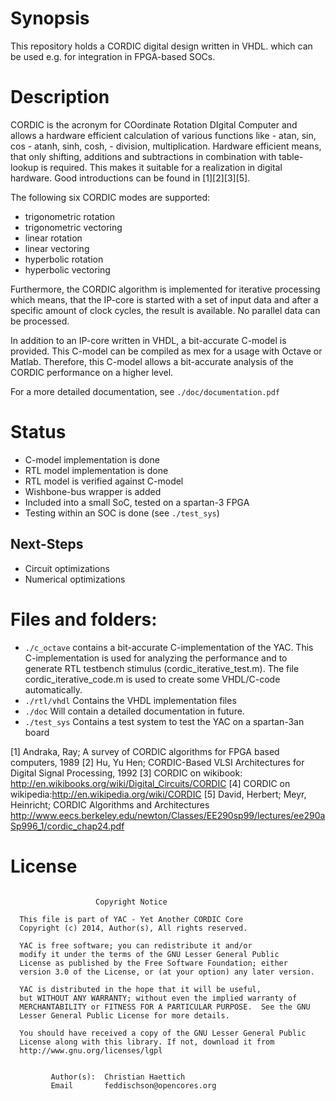 
Synopsis
=============
This repository holds a CORDIC digital design written in VHDL. which can be used e.g. for integration in FPGA-based SOCs.


Description
==============

CORDIC is the acronym for COordinate Rotation DIgital Computer and 
allows a hardware efficient calculation of various functions 
like - atan, sin, cos - atanh, sinh, cosh, - division, multiplication. 
Hardware efficient means, that only shifting, additions and 
subtractions in combination with table-lookup is required. This makes 
it suitable for a realization in digital hardware. Good 
introductions can be found in [1][2][3][5]. 



The following six CORDIC modes are supported: 
 - trigonometric rotation
 - trigonometric vectoring
 - linear rotation
 - linear vectoring
 - hyperbolic rotation
 - hyperbolic vectoring


Furthermore, the CORDIC algorithm is implemented for iterative 
processing which means, that the IP-core is started 
with a set of input data and after a specific amount of 
clock cycles, the result is 
available. No parallel data can be processed. 

In addition to an IP-core written in VHDL, a bit-accurate C-model 
is provided. This C-model can be compiled as mex for a usage with Octave or 
Matlab. Therefore, this C-model allows a bit-accurate analysis 
of the CORDIC performance on a higher level. 


For a more detailed documentation, see `./doc/documentation.pdf`





Status
==================
- C-model implementation is done
- RTL model implementation is done
- RTL model is verified against C-model
- Wishbone-bus wrapper is added
- Included into a small SoC, tested on a spartan-3 FPGA
- Testing within an SOC is done (see `./test_sys`)




Next-Steps
-----------------------
- Circuit optimizations
- Numerical optimizations




Files and folders:
====================

  - `./c_octave`  contains a bit-accurate C-implementation of the YAC.
                  This C-implementation is used for analyzing the performance
                  and to generate RTL testbench stimulus
                  (cordic_iterative_test.m).
                  The file cordic_iterative_code.m is used to create some
                  VHDL/C-code automatically.
  - `./rtl/vhdl`  Contains the VHDL implementation files
  - `./doc`       Will contain a detailed documentation in future.
  - `./test_sys`  Contains a test system to test the YAC on a spartan-3an board




[1] Andraka, Ray; A survey of CORDIC algorithms for FPGA based computers, 1989 
[2] Hu, Yu Hen; CORDIC-Based VLSI Architectures for Digital Signal Processing, 1992 
[3] CORDIC on wikibook: http://en.wikibooks.org/wiki/Digital_Circuits/CORDIC 
[4] CORDIC on wikipedia:http://en.wikipedia.org/wiki/CORDIC 
[5] David, Herbert; Meyr, Heinricht; CORDIC Algorithms and Architectures 
    http://www.eecs.berkeley.edu/newton/Classes/EE290sp99/lectures/ee290aSp996_1/cordic_chap24.pdf 


License
==============
```

                   Copyright Notice                                 

  This file is part of YAC - Yet Another CORDIC Core                
  Copyright (c) 2014, Author(s), All rights reserved.               

  YAC is free software; you can redistribute it and/or              
  modify it under the terms of the GNU Lesser General Public        
  License as published by the Free Software Foundation; either      
  version 3.0 of the License, or (at your option) any later version.

  YAC is distributed in the hope that it will be useful,            
  but WITHOUT ANY WARRANTY; without even the implied warranty of    
  MERCHANTABILITY or FITNESS FOR A PARTICULAR PURPOSE.  See the GNU 
  Lesser General Public License for more details.                   

  You should have received a copy of the GNU Lesser General Public  
  License along with this library. If not, download it from         
  http://www.gnu.org/licenses/lgpl                                  


         Author(s):  Christian Haettich        
         Email       feddischson@opencores.org 

```

